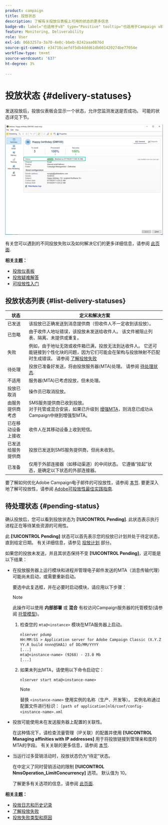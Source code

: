 ```yaml
---
product: campaign
title: 投放状态
description: 了解有关投放仪表板上可用的状态的更多信息
badge-v8: label="也适用于v8" type="Positive" tooltip="也适用于Campaign v8"
feature: Monitoring, Deliverability
role: User
exl-id: 0663257a-3a70-4e0c-bbeb-8242aaa0876d
source-git-commit: e34718caefdf5db4ddd61db601420274be77054e
workflow-type: tm+mt
source-wordcount: '637'
ht-degree: 3%

---
```


# 投放状态 {#delivery-statuses}



<!--ajouter intro 

ajouter screenshot -->

发送投放后，投放仪表板会显示一个状态，允许您监测发送是否成功。 可能的状态详见下节。

![](assets/delivery-status.png)

有关您可以遇到的不同投放失败以及如何解决它们的更多详细信息，请参阅 [此页面](understanding-delivery-failures.md).

**相关主题：**

* [投放仪表板](delivery-dashboard.md)
* [投放疑难解答](delivery-troubleshooting.md)
* [可投放性入门](about-deliverability.md)

## 投放状态列表 {#list-delivery-statuses}

<table> 
 <thead> 
  <tr> 
   <th> 状态<br /> </th> 
   <th> 定义和解决方案<br /> </th> 
  </tr> 
 </thead> 
 <tbody> 
  <tr> 
   <td> 已发送<br /> </td> 
   <td> 该投放已正确发送到消息提供商（但收件人不一定收到该投放）。<br /> </td> 
  </tr> 
  <tr> 
   <td> 已忽略<br /> </td> 
   <td> 由于收件人地址错误，该投放未发送给收件人。 该文件被阻止列表、隔离、未提供或重复。 <br /> </td> 
  </tr> 
  <tr> 
   <td> 失败<br /> </td> 
   <td> 例如，由于地址无效或收件箱已满，投放无法到达收件人。 它还可能链接到个性化块的问题，因为它们可能会在架构与投放映射不匹配时生成错误。 请参阅 <a href="understanding-delivery-failures.md" target="_blank">了解投放失败</a><br /> </td> 
  </tr>
  <tr> 
   <td> 待处理<br /> </td> 
   <td> 投放已准备好发送，将由投放服务器(MTA)处理。 请参阅 <a href="#pending-status" target="_blank">待处理状态</a>.<br /> </td> 
  </tr> 
  <tr> 
   <td> 不适用<br /> </td> 
   <td> 服务器(MTA)已考虑投放，但未处理。<br /> </td> 
  </tr>  
  <tr> 
   <td> 投放已取消<br /> </td> 
   <td> 操作员已取消投放。<br /> </td> 
  </tr> 
  <tr> 
   <td> 由服务提供商考虑<br /> </td> 
   <td> SMS服务提供商已收到投放。<br /> 对于托管或混合安装，如果已升级到 <a href="sending-with-enhanced-mta.md" target="_blank">增强MTA</a>，则消息已成功从Campaign中继到增强型MTA。</td> 
  </tr> 
  <tr> 
   <td> 已在移动设备上接收<br /> </td> 
   <td> 收件人在其移动设备上收到短信。<br /> </td> 
  </tr>
  <tr> 
   <td> 已发送给服务提供商<br /> </td> 
   <td> 投放已发送到SMS服务提供商，但尚未收到。<br />
   </td> 
  </tr> 
  <tr> 
   <td> 已准备<br /> </td> 
   <td> 仅用于外部连接器（如移动渠道）的中间状态。 它遵循“挂起”状态，是确定以下状态的外部连接器。<br /> </td> 
  </tr> 
 </tbody> 
</table>

要了解如何优化Adobe Campaign电子邮件的可投放性，请参阅 [本节](about-deliverability.md). 要更深入地了解可投放性，请参阅 [Adobe可投放性最佳实践指南](https://experienceleague.adobe.com/docs/deliverability-learn/deliverability-best-practice-guide/introduction.html?lang=zh-Hans).

## 待处理状态 {#pending-status}

确认投放后，您可以看到投放状态为 **[!UICONTROL Pending]**. 此状态表示执行进程正在等待某些资源的可用性。

此 **[!UICONTROL Pending]** 状态可以首先表示您的投放已计划并处于待定状态，直到给定日期。 有关详细信息，请参见 [投放计划](steps-sending-the-delivery.md#scheduling-the-delivery-sending) 部分。

如果您的投放未发送，并且其状态保持不变 **[!UICONTROL Pending]**，这可能是以下结果：

* 在投放服务器上运行模块和进程并管理电子邮件发送的MTA（消息传输代理）可能尚未启动，或需要重新启动。

  要选中此复选框，并在必要时启动模块，请应用以下步骤：

  >[!NOTE]
  >
  >此操作可以使用 **内部部署** 或 **混合** 有权访问Campaign服务器的托管模型(请参阅 [托管模型](../../installation/using/hosting-models.md))。

   1. 检查您的 `mta@<instance>` 模块在MTA服务器上启动。

      ```
      nlserver pdump
      HH:MM:SS > Application server for Adobe Campaign Classic (X.Y.Z YY.R build nnnn@SHA1) of DD/MM/YYYY
      [...]
      mta@<instance-name> (9268) - 23.0 Mb
      [...]
      ```

   1. 如果未列出MTA，请使用以下命令启动它：

      ```
      nlserver start mta@<instance-name>
      ```

      >[!NOTE]
      >
      >替换 `<instance-name>` 使用实例的名称（生产、开发等）。 实例名称通过配置文件进行标识： `[path of application]nl6/conf/config-<instance-name>.xml`

* 投放可能使用未在发送服务器上配置的关联性。

  在这种情况下，请检查流量管理（IP关联）的配置并使用 **[!UICONTROL Managing affinities with IP addresses]** 用于将投放链接到管理亲和度的MTA的字段。 有关关联的更多信息，请参阅 [本节](../../installation/using/configure-delivery-settings.md).

* 当运行过多营销活动时，投放状态仍为“待定”状态。

  在中定义了同时营销活动的限制 **[!UICONTROL NmsOperation_LimitConcurrency]** 选项。 默认值为 10。

  了解更多有关选项的信息，请参阅 [此页面](../../installation/using/configuring-campaign-options.md).


**相关主题：**

* [投放日志和历史记录](#delivery-logs-and-history)
* [了解投放失败](understanding-delivery-failures.md)
* [投放失败类型和原因](understanding-delivery-failures.md#delivery-failure-types-and-reasons)
